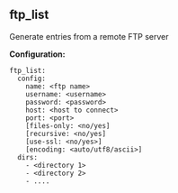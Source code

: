 
## ftp_list

Generate entries from a remote FTP server

**Configuration:**
```
ftp_list:
  config:
    name: <ftp name>
    username: <username>
    password: <password>
    host: <host to connect>
    port: <port>
    [files-only: <no/yes]
    [recursive: <no/yes]
    [use-ssl: <no/yes>]
    [encoding: <auto/utf8/ascii>]
  dirs:
    - <directory 1>
    - <directory 2>
    - ....
```